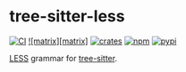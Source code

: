 # tree-sitter-less

[![CI][ci]](https://github.com/jimliang/tree-sitter-less/actions/workflows/ci.yml)
[![matrix][matrix]](https://matrix.to/#/#tree-sitter-chat:matrix.org)
[![crates][crates]](https://crates.io/crates/tree-sitter-less)
[![npm][npm]](https://www.npmjs.com/package/tree-sitter-less)
[![pypi][pypi]](https://pypi.org/project/tree-sitter-less)

[LESS](https://lesscss.org/) grammar for [tree-sitter](https://github.com/tree-sitter/tree-sitter).

[ci]: https://img.shields.io/github/actions/workflow/status/jimliang/tree-sitter-less/ci.yml?logo=github&label=CI
[npm]: https://img.shields.io/npm/v/tree-sitter-less?logo=npm
[crates]: https://img.shields.io/crates/v/tree-sitter-less?logo=rust
[pypi]: https://img.shields.io/pypi/v/tree-sitter-less?logo=pypi&logoColor=ffd242
